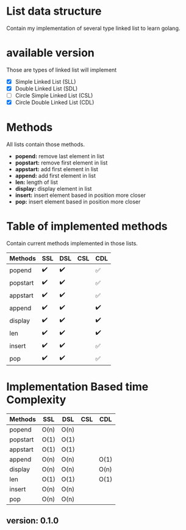 # List data structure
Contain my implementation of several type linked list to learn golang.

# available version 
Those are types of linked list will implement
- [X] Simple Linked List (SLL)
- [X] Double Linked List (SDL)
- [ ] Circle Simple Linked List (CSL)
- [X] Circle Double Linked List (CDL)

# Methods
All lists contain those methods.

- **popend:** remove last element in list
- **popstart:** remove first element in list
- **appstart:** add first element in list
- **append:** add first element in list
- **len:** length of list
- **display:** display element in list
- **insert:** insert element based in position more closer
- **pop:** insert element based in position more closer

# Table of implemented methods
Contain current methods implemented in those lists.

| Methods | SSL | DSL | CSL | CDL |
| ---- | ---- | ---- | ---- | ---- |
| popend | :heavy_check_mark: | :heavy_check_mark: |  | :white_check_mark: |
| popstart| :heavy_check_mark: | :heavy_check_mark: |  | :white_check_mark: |
| appstart | :heavy_check_mark: | :heavy_check_mark: |  | :white_check_mark: |
| append| :heavy_check_mark: | :heavy_check_mark: |  | :heavy_check_mark: |
| display | :heavy_check_mark: | :heavy_check_mark: | | :heavy_check_mark: |
| len| :heavy_check_mark: | :heavy_check_mark: |  | :heavy_check_mark: |
| insert | :heavy_check_mark: | :heavy_check_mark: | | :white_check_mark: |
| pop| :heavy_check_mark: | :heavy_check_mark: | | :white_check_mark: |

# Implementation Based time Complexity
| Methods  |  SSL | DSL | CSL | CDL |
| ---- | ---- | ---- | ---- | ---- |
| popend   | O(n) | O(n) | | | 
| popstart | O(1) | O(1) | | |
| appstart | O(1) | O(1) | | |
| append   | O(n) | O(n) | | O(1) |
| display  | O(n) | O(n) | | O(n) |
| len      | O(1) | O(1) | | O(1) |
| insert   | O(n) | O(n) | | |
| pop      | O(n) | O(n) | | |

## version: 0.1.0
